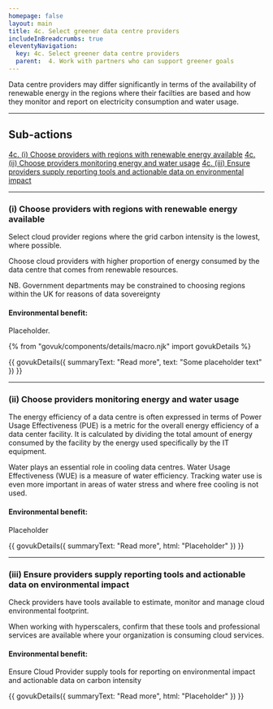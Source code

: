 ```yaml
---
homepage: false
layout: main
title: 4c. Select greener data centre providers
includeInBreadcrumbs: true
eleventyNavigation:
  key: 4c. Select greener data centre providers
  parent:  4. Work with partners who can support greener goals
---
```

Data centre providers may differ significantly in terms of the availability of renewable energy in the regions where their facilties are based and how they monitor and report on electricity consumption and water usage.

* * *

## Sub-actions

[4c. (i) Choose providers with regions with renewable energy available](#(i)-choose-providers-with-regions-with-renewable-energy-available)
[4c. (ii) Choose providers monitoring energy and water usage](#(ii)-choose-providers-monitoring-energy-and-water-usage)
[4c. (iii) Ensure providers supply reporting tools and actionable data on environmental impact](#(iii)-ensure-providers-supply-reporting-tools-and-actionable-data-on-environmental-impact)

* * *

###  (i) Choose providers with regions with renewable energy available

Select cloud provider regions where the grid carbon intensity is the lowest, where possible.

Choose cloud providers with higher proportion of energy consumed by the data centre that comes from renewable resources.

NB. Government departments may be constrained to choosing regions within the UK for reasons of data sovereignty
 

#### Environmental benefit: 
Placeholder.

{% from "govuk/components/details/macro.njk" import govukDetails %}

{{ govukDetails({
  summaryText: "Read more",
  text: "Some placeholder text"
}) }}
* * *

###  (ii) Choose providers monitoring energy and water usage

The energy efficiency of a data centre is often expressed in terms of Power Usage Effectiveness (PUE) is a metric for the overall energy efficiency of a data center facility. It is calculated by dividing the total amount of energy consumed by the facility by the energy used specifically by the IT equipment.

Water plays an essential role in cooling data centres. Water Usage Effectiveness (WUE) is a measure of water efficiency. Tracking water use is even more important in areas of water stress and where free cooling is not used.

#### Environmental benefit: 
Placeholder

{{ govukDetails({
  summaryText: "Read more",
  html: "Placeholder"
}) }}

* * *

###  (iii) Ensure providers supply reporting tools and actionable data on environmental impact

Check providers have tools available to estimate, monitor and manage cloud environmental footprint. 

When working with hyperscalers, confirm that these tools and professional services are available where your organization is consuming cloud services.

#### Environmental benefit: 
Ensure Cloud Provider supply tools for reporting on environmental impact and actionable data on carbon intensity

{{ govukDetails({
  summaryText: "Read more",
  html: "Placeholder"
}) }}

